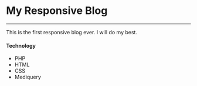 # My Responsive Blog
---------------------
This is the first responsive blog ever. I will do my best.

#### Technology

- PHP
- HTML
- CSS
- Mediquery